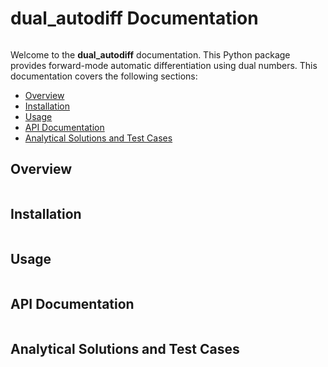 # dual_autodiff Documentation

```{toctree} :caption: Contents :maxdepth: 2 :titlesonly: md/overview.md md/installation.md md/usage.md md/api.md md/analytical_solutions.md
```

Welcome to the **dual_autodiff** documentation. This Python package provides forward-mode automatic differentiation using dual numbers. This documentation covers the following sections:

- [Overview](md/overview.md)
- [Installation](md/installation.md)
- [Usage](md/usage.md)
- [API Documentation](md/api.md)
- [Analytical Solutions and Test Cases](md/analytical_solutions.md)


## Overview
```{include} md/overview.md
```


## Installation
```{include} md/installation.md
```

## Usage
```{include} md/usage.md
```

## API Documentation
```{include} md/api.md
```

## Analytical Solutions and Test Cases
```{include} md/analytical_solutions.md
```